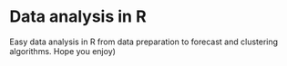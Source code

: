 # Data analysis in R

Easy data analysis in R from data preparation to forecast and clustering algorithms.
Hope you enjoy)
